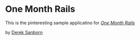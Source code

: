 # One Month Rails

This is the pinteresting sample applicatino for 
[*One Month Rails*](http://onemonthrails.com)

by [Derek Sanborn](http://motionsoft.net)